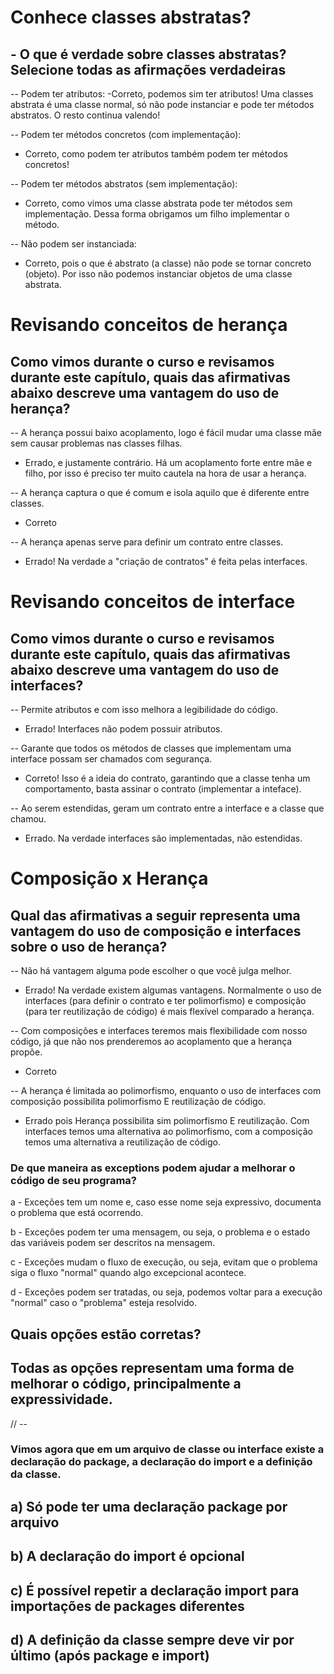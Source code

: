 # Conhece classes abstratas?
## - O que é verdade sobre classes abstratas? Selecione todas as afirmações verdadeiras
-- Podem ter atributos:
-Correto, podemos sim ter atributos! Uma classes abstrata é uma classe normal, só não pode instanciar e pode ter métodos abstratos. O resto continua valendo!

-- Podem ter métodos concretos (com implementação):
- Correto, como podem ter atributos também podem ter métodos concretos!

-- Podem ter métodos abstratos (sem implementação):
- Correto, como vimos uma classe abstrata pode ter métodos sem implementação. Dessa forma obrigamos um filho implementar o método.

-- Não podem ser instanciada:
- Correto, pois o que é abstrato (a classe) não pode se tornar concreto (objeto). Por isso não podemos instanciar objetos de uma classe abstrata.

# Revisando conceitos de herança
## Como vimos durante o curso e revisamos durante este capítulo, quais das afirmativas abaixo descreve uma vantagem do uso de herança?
-- A herança possui baixo acoplamento, logo é fácil mudar uma classe mãe sem causar problemas nas classes filhas.
- Errado, e justamente contrário. Há um acoplamento forte entre mãe e filho, por isso é preciso ter muito cautela na hora de usar a herança.

-- A herança captura o que é comum e isola aquilo que é diferente entre classes.
- Correto

-- A herança apenas serve para definir um contrato entre classes.
- Errado! Na verdade a "criação de contratos" é feita pelas interfaces.

# Revisando conceitos de interface
## Como vimos durante o curso e revisamos durante este capítulo, quais das afirmativas abaixo descreve uma vantagem do uso de interfaces?
-- Permite atributos e com isso melhora a legibilidade do código.
- Errado! Interfaces não podem possuir atributos.

-- Garante que todos os métodos de classes que implementam uma interface possam ser chamados com segurança.
- Correto! Isso é a ideia do contrato, garantindo que a classe tenha um comportamento, basta assinar o contrato (implementar a inteface).

-- Ao serem estendidas, geram um contrato entre a interface e a classe que chamou.
- Errado. Na verdade interfaces são implementadas, não estendidas.

# Composição x Herança
## Qual das afirmativas a seguir representa uma vantagem do uso de composição e interfaces sobre o uso de herança?

-- Não há vantagem alguma pode escolher o que você julga melhor.
- Errado! Na verdade existem algumas vantagens. Normalmente o uso de interfaces (para definir o contrato e ter polimorfismo) e composição (para ter reutilização de código) é mais flexível comparado a herança.

-- Com composições e interfaces teremos mais flexibilidade com nosso código, já que não nos prenderemos ao acoplamento que a herança propõe.
- Correto

-- A herança é limitada ao polimorfismo, enquanto o uso de interfaces com composição possibilita polimorfismo E reutilização de código.
- Errado pois Herança possibilita sim polimorfismo E reutilização. Com interfaces temos uma alternativa ao polimorfismo, com a composição temos uma alternativa a reutilização de código.

### De que maneira as exceptions podem ajudar a melhorar o código de seu programa?

a - Exceções tem um nome e, caso esse nome seja expressivo, documenta o problema que está ocorrendo.

b - Exceções podem ter uma mensagem, ou seja, o problema e o estado das variáveis podem ser descritos na mensagem.

c - Exceções mudam o fluxo de execução, ou seja, evitam que o problema siga o fluxo "normal" quando algo excepcional acontece.

d - Exceções podem ser tratadas, ou seja, podemos voltar para a execução "normal" caso o "problema" esteja resolvido.

## Quais opções estão corretas?
## Todas as opções representam uma forma de melhorar o código, principalmente a expressividade.

// --
###  Vimos agora que em um arquivo de classe ou interface existe a declaração do package, a declaração do import e a definição da classe.

## a) Só pode ter uma declaração package por arquivo

## b) A declaração do import é opcional

## c) É possível repetir a declaração import para importações de packages diferentes

## d) A definição da classe sempre deve vir por último (após package e import)